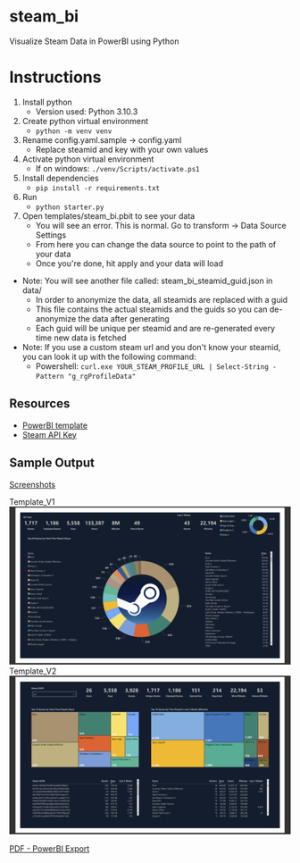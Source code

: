 # steam_bi
Visualize Steam Data in PowerBI using Python

# Instructions
1. Install python
    - Version used: Python 3.10.3
2. Create python virtual environment
    - ```python -m venv venv```
3. Rename config.yaml.sample -> config.yaml
    - Replace steamid and key with your own values
4. Activate python virtual environment
    - If on windows: ```./venv/Scripts/activate.ps1```
5. Install dependencies
    - ```pip install -r requirements.txt```
6. Run
    - ```python starter.py```
7. Open templates/steam_bi.pbit to see your data
    - You will see an error. This is normal. Go to transform -> Data Source Settings
    - From here you can change the data source to point to the path of your data
    - Once you're done, hit apply and your data will load

- Note: You will see another file called: steam_bi_steamid_guid.json in data/
    - In order to anonymize the data, all steamids are replaced with a guid
    - This file contains the actual steamids and the guids so you can de-anonymize the data after generating
    - Each guid will be unique per steamid and are re-generated every time new data is fetched  
- Note: If you use a custom steam url and you don't know your steamid, you can look it up with the following command:
    - Powershell: ```curl.exe YOUR_STEAM_PROFILE_URL | Select-String -Pattern "g_rgProfileData"```

## Resources
- [PowerBI template](templates/steam_bi.pbit)
- [Steam API Key](https://partner.steamgames.com/doc/webapi_overview/auth)

## Sample Output
[Screenshots](media/screenshots/)

Template_V1
![Template_V1](https://raw.githubusercontent.com/m-e-w/steam_bi/main/media/screenshots/Capture_05.PNG)
Template_V2
![Template_V2](https://raw.githubusercontent.com/m-e-w/steam_bi/main/media/screenshots/Capture_04.PNG)

[PDF - PowerBI Export](https://raw.githubusercontent.com/m-e-w/steam_bi/main/media/pdf/PowerBI_Export.pdf)


